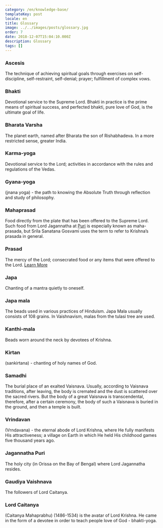 ```yaml
---
category: /en/knowledge-base/
templateKey: post
locale: en
title: Glossary
image: ../../images/posts/glossary.jpg
order: 7
date: 2018-12-07T15:04:10.000Z
description: Glossary
tags: []
---
```


### Ascesis

The technique of achieving spiritual goals through exercises on self-discipline, self-restraint, self-denial; prayer; fulfillment of complex vows.

### Bhakti

Devotional service to the Supreme Lord. Bhakti in practice is the prime means of spiritual success, and perfected bhakti, pure love of God, is the ultimate goal of life.

### Bharata Varsha

The planet earth, named after Bharata the son of Rishabhadeva. In a more restricted sense, greater India.

### Karma-yoga

Devotional service to the Lord; activities in accordance with the rules and regulations of the Vedas.

### Gyana-yoga

(jnana yoga) - the path to knowing the Absolute Truth through reflection and study of philosophy.

### Mahaprasad

Food directly from the plate that has been offered to the Supreme Lord. Such food from Lord Jagannatha at [Puri](#jagannatha-puri) is especially known as maha-prasada, but Srila Sanatana Gosvami uses the term to refer to Krishna’s prasada in general.

### Prasad

The mercy of the Lord; consecrated food or any items that were offered to the Lord. [Learn More](/en/prasad)

### Japa

Chanting of a mantra quietly to oneself.

### Japa mala

The beads used in various practices of Hinduism. Japa Mala usually consists of 108 grains. In Vaishnavism, malas from the tulasi tree are used.

### Kanthi-mala

Beads worn around the neck by devotees of Krishna.

### Kirtan

(sankirtana) - chanting of holy names of God.

### Samadhi

The burial place of an exalted Vaisnava. Usually, according to Vaisnava traditions, after leaving, the body is cremated and the dust is scattered over the sacred rivers. But the body of a great Vaisnava is transcendental, therefore, after a certain ceremony, the body of such a Vaisnava is buried in the ground, and then a temple is built.

### Vrindavan

(Vrndavana) - the eternal abode of Lord Krishna, where He fully manifests His attractiveness; a village on Earth in which He held His childhood games five thousand years ago.

### Jagannatha Puri

The holy city (in Orissa on the Bay of Bengal) where Lord Jagannatha resides.

### Gaudiya Vaishnava

The followers of Lord Caitanya.

### Lord Caitanya

(Caitanya Mahaprabhu) (1486-1534) is the avatar of Lord Krishna. He came in the form of a devotee in order to teach people love of God - bhakti-yoga.
